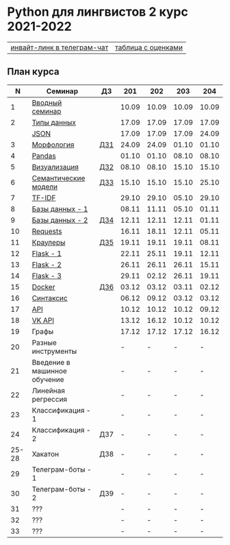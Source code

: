 # Python для лингвистов 2 курс 2021-2022

<table>
  <tr>
    <td> <a href="https://t.me/joinchat/3ymOTSrrFzphYzA6"> инвайт-линк в телеграм-чат </a> </td>
    <td> <a href="https://docs.google.com/spreadsheets/d/1wE8CO8QYmfnndG0Lcrq2adn2YKYzkZGyC6VqqpY13Jo/edit?usp=sharing"> таблица с оценками </a> </td>
  </tr>
</table>

## План курса

| N  | Семинар     | ДЗ | 201 | 202 | 203 | 204 |
| -- | ----------- | -- | --- | --- | --- | --- |
| 1  | [Вводный семинар](https://github.com/hse-ling-python/seminars/blob/master/intro/course_intro_2021.ipynb) | | 10.09 | 10.09 | 10.09 | 10.09 |
| 2  | [Типы данных](https://github.com/hse-ling-python/seminars/blob/master/data_structures/data_structures_1(1).ipynb) | | 17.09 | 17.09 | 17.09 | 17.09 |
|| [JSON](https://github.com/hse-ling-python/seminars/blob/master/json_data/json_1.ipynb) | | 17.09 | 17.09 | 17.09 | 24.09 |
| 3  | [Морфология](https://github.com/hse-ling-python/seminars/blob/master/morphology/morphology_1.ipynb) | [ДЗ1](https://github.com/hse-ling-python/homework_21_22/blob/main/hw1.md) | 24.09 | 24.09 | 01.10 | 01.10 |
| 4  | [Pandas](https://github.com/hse-ling-python/seminars/blob/master/visualization/pandas.ipynb) | | 01.10 | 01.10 | 08.10 | 08.10 |
| 5  | [Визуализация](https://github.com/hse-ling-python/seminars/blob/master/visualization/visualization_21.ipynb) | [ДЗ2](https://github.com/hse-ling-python/homework_21_22/blob/main/hw2.md) | 08.10 | 08.10 | 15.10 | 15.10 |
| 6  | [Семантические модели](https://github.com/hse-ling-python/seminars/blob/master/vector_models/vector_models_21_22.ipynb) | [ДЗ3](https://github.com/hse-ling-python/homework_21_22/blob/main/hw3.md) | 15.10 | 15.10 | 15.10 | 25.10 |
| 7  | [TF-IDF](https://nbviewer.jupyter.org/github/hse-ling-python/seminars/blob/master/text_to_vector/TF-IDF.ipynb) | | 29.10 | 29.10 | 05.10 | 29.10 |
| 8  | [Базы данных - 1](https://github.com/hse-ling-python/seminars/blob/master/databases/databases_2020_1.ipynb) | | 08.11 | 11.11 | 05.10 | 01.11 |
| 9  | [Базы данных - 2](https://github.com/hse-ling-python/seminars/blob/master/databases/databases_2020_2.ipynb) | [ДЗ4](https://github.com/hse-ling-python/homework_21_22/blob/main/hw4.md) | 12.11 | 12.11 | 12.11 | 01.11 |
| 10  | [Requests](https://github.com/hse-ling-python/seminars/blob/master/html_and_requests/requests_2021.ipynb) | | 16.11 | 18.11 | 12.11 | 05.11 |
| 11  | [Краулеры](https://github.com/hse-ling-python/seminars/blob/master/crawlers/crawlers_1.ipynb) | [ДЗ5](https://github.com/hse-ling-python/homework_21_22/blob/main/hw5.md) | 19.11 | 19.11 | 19.11 | 08.11 |
| 12  | [Flask - 1](https://github.com/hse-ling-python/seminars/blob/master/flask_applications/flask1.ipynb)| | 22.11 | 25.11 | 19.11 | 12.11 |
| 13  | [Flask - 2](https://github.com/hse-ling-python/seminars/blob/master/flask_applications/flask_2-3.md) | | 26.11 | 26.11 | 26.11 | 15.11 |
| 14  | [Flask - 3](https://github.com/hse-ling-python/seminars/blob/master/flask_applications/flask_2-3.md) | | 29.11 | 02.12 | 26.11 | 19.11 |
| 15  | [Docker](https://github.com/hse-ling-python/seminars/tree/master/docker) | [ДЗ6](https://github.com/hse-ling-python/homework_21_22/blob/main/hw6.md) | 03.12 | 03.12 | 03.11 | 02.12 |
| 16  | [Синтаксис](https://github.com/hse-ling-python/seminars/blob/master/UDPipe/syntax.md) | | 06.12 | 09.12 | 03.12 | 03.12 |
| 17  | [API](https://github.com/hse-ling-python/seminars/blob/master/different_api/client-server-architecture.ipynb) | | 10.12 | 10.12 | 10.12 | 09.12 |
| 18  | [VK API](https://github.com/hse-ling-python/seminars/blob/master/different_api/vk_api2021.ipynb) | | 13.12 | 16.12 | 10.12 | 10.12 |
| 19  | Графы | | 17.12 | 17.12 | 17.12 | 16.12 |
| 20  | Разные инструменты | | - | - | - | - |
| 21  | Введение в машинное обучение | | - | - | - | - |
| 22  | Линейная регрессия | | - | - | - | - |
| 23  | Классификация - 1 | | - | - | - | - |
| 24  | Классификация - 2 | ДЗ7 | - | - | - | - |
| 25-28  | Хакатон | ДЗ8 | - | - | - | - |
| 29  | Телеграм-боты - 1 | | - | - | - | - |
| 30  | Телеграм-боты - 2 | ДЗ9 | - | - | - | - |
| 31  | ??? | | - | - | - | - |
| 32  | ??? | | - | - | - | - |
| 33  | ??? | | - | - | - | - |

